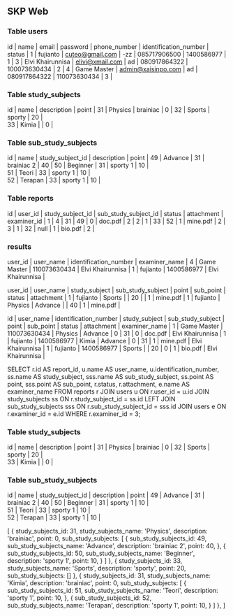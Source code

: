 ## SKP Web

### Table users
id | name                | email                       | password | phone_number | identification_number | status  |
1  | fujianto            | cuteo@gmail.com          | -zz      | 085717906500 | 1400586977            | 1       |
3  | Elvi Khairunnisa    | elivi@xmail.com  | ad       | 080917864322 | 100073630434          | 2      |
4  | Game Master         | admin@xaisinpo.com          | ad       | 080917864322 | 110073630434          | 3       |

### Table study_subjects
id | name          | description      | point | 
31 | Physics       | brainiac         | 0     | 
32 | Sports        | sporty           | 20    |   
33 | Kimia         |                  | 0     |   

### Table sub_study_subjects
id | name         | study_subject_id | description       | point | 
49 | Advance      |        31        | brainiac  2       | 40    | 
50 | Beginner     |        31        | sporty   1        | 10    |   
51 | Teori        |        33        | sporty   1        | 10    |   
52 | Terapan      |        33        | sporty   1        | 10    |   

### Table reports
id | user_id    | study_subject_id       | sub_study_subject_id | status | attachment | examiner_id |
1 | 4           | 31                     | 49                   |  0     |   doc.pdf  |  2          |
2 | 1           | 33                     | 52                   |  1     | mine.pdf   |   2         |
3 | 1           | 32                     | null                 |  1     | bio.pdf    |     2       |


### results
user_id      |  user_name    | identification_number | examiner_name    |
4       | Game Master   | 110073630434          | Elvi Khairunnisa |
1       | fujianto      | 1400586977            | Elvi Khairunnisa |


user_id |  user_name    | study_subject | sub_study_subject | point | sub_point | status     | attachment    |
1       |  fujianto     | Sports        |                   |  20   |           |   1        |   mine.pdf    |
1       |  fujianto     | Physics       | Advance           |       |  40       |   1        |   mine.pdf    | 

id      |  user_name    | identification_number | study_subject | sub_study_subject | point | sub_point | status     | attachment    | examiner_name    |
1       | Game Master   | 110073630434          | Physics       | Advance           | 0     |  31       | 0          | doc.pdf       | Elvi Khairunnisa |
1       | fujianto      | 1400586977            | Kimia         | Advance           | 0     |  31       | 1          | mine.pdf      | Elvi Khairunnisa |
1       | fujianto      | 1400586977            | Sports        |                   | 20    |  0        | 1          | bio.pdf       | Elvi Khairunnisa |

SELECT 
    r.id AS report_id,
    u.name AS user_name,
    u.identification_number,
    ss.name AS study_subject,
    sss.name AS sub_study_subject,
    ss.point AS point,
    sss.point AS sub_point,
    r.status,
    r.attachment,
    e.name AS examiner_name
FROM 
    reports r
JOIN 
    users u ON r.user_id = u.id
JOIN 
    study_subjects ss ON r.study_subject_id = ss.id
LEFT JOIN 
    sub_study_subjects sss ON r.sub_study_subject_id = sss.id
JOIN 
    users e ON r.examiner_id = e.id
WHERE 
    r.examiner_id = 3;


### Table study_subjects
id | name          | description      | point | 
31 | Physics       | brainiac         | 0     | 
32 | Sports        | sporty           | 20    |   
33 | Kimia         |                  | 0     |   

### Table sub_study_subjects
id | name         | study_subject_id | description       | point | 
49 | Advance      |        31        | brainiac  2       | 40    | 
50 | Beginner     |        31        | sporty   1        | 10    |   
51 | Teori        |        33        | sporty   1        | 10    |   
52 | Terapan      |        33        | sporty   1        | 10    |   

[
   {
     study_subjects_id: 31,
     study_subjects_name: 'Physics',
     description: 'brainiac',
     point: 0,
     sub_study_subjects: [
        {
            sub_study_subjects_id: 49,
            sub_study_subjects_name: 'Advance',
            description: 'brainiac 2',
            point: 40,
        },
         {
            sub_study_subjects_id: 50,
            sub_study_subjects_name: 'Beginner',
            description: 'sporty 1',
            point: 10,
        }
     ]
   },
   {
     study_subjects_id: 33,
     study_subjects_name: 'Sports',
     description: 'sporty',
     point: 20,
     sub_study_subjects: []
   },
   {
     study_subjects_id: 31,
     study_subjects_name: 'Kimia',
     description: 'brainiac',
     point: 0,
     sub_study_subjects: [
        {
            sub_study_subjects_id: 51,
            sub_study_subjects_name: 'Teori',
            description: 'sporty   1',
            point: 10,
        },
         {
            sub_study_subjects_id: 52,
            sub_study_subjects_name: 'Terapan',
            description: 'sporty 1',
            point: 10,
        }
     ]
   },
]
